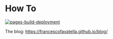 # How To
[![pages-build-deployment](https://github.com/francescofavatella/blog/actions/workflows/pages/pages-build-deployment/badge.svg)](https://github.com/francescofavatella/blog/actions/workflows/pages/pages-build-deployment)

The blog: https://francescofavatella.github.io/blog/
